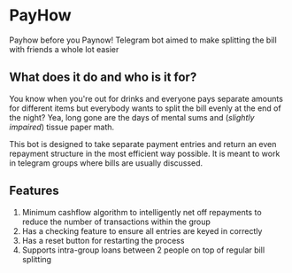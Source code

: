 # PayHow
Payhow before you Paynow! Telegram bot aimed to make splitting the bill with friends a whole lot easier

## What does it do and who is it for?
You know when you're out for drinks and everyone pays separate amounts for different items but everybody wants to 
split the bill evenly at the end of the night? Yea, long gone are the days of mental sums and (*slightly impaired*) tissue paper math.

This bot is designed to take separate payment entries and return an even repayment structure in the most efficient
way possible. It is meant to work in telegram groups where bills are usually discussed.

## Features
1. Minimum cashflow algorithm to intelligently net off repayments to reduce the number of transactions within the group
2. Has a checking feature to ensure all entries are keyed in correctly
3. Has a reset button for restarting the process
4. Supports intra-group loans between 2 people on top of regular bill splitting

